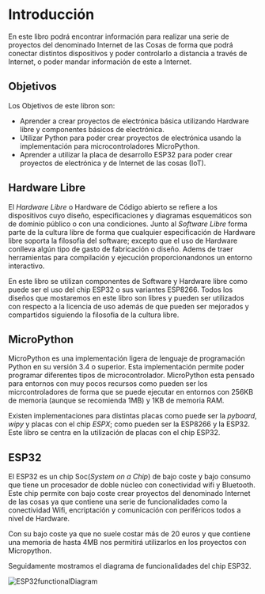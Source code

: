 # Introducción

En este libro podrá encontrar información para realizar una serie de proyectos del denominado Internet de las Cosas de forma que podrá conectar distintos dispositivos y poder controlarlo a distancia a través de Internet, o poder mandar información de este a Internet.

## Objetivos

Los Objetivos de este libron son:

* Aprender a crear proyectos de electrónica básica utilizando Hardware libre y componentes básicos de electrónica.
* Utilizar Python para poder crear proyectos de electrónica usando la implementación para microcontroladores MicroPython.
* Aprender a utilizar la placa de desarrollo ESP32 para poder crear proyectos de electrónica y de Internet de las cosas (IoT).

## Hardware Libre

El _Hardware Libre_ o Hardware de Código abierto se refiere a los dispositivos cuyo diseño, especificaciones y diagramas esquemáticos son de dominio público o con una condiciones. Junto al _Software Libre_ forma parte de la cultura libre de forma que cualquier especificación de Hardware libre soporta la filosofia del software; excepto que el uso de Hardware conlleva algún tipo de gasto de fabricación o diseño. Adems de traer herramientas para compilación y ejecución proporcionandonos un entorno interactivo.

En este libro se utilizan componentes de Software y Hardware libre como puede ser el uso del chip ESP32 o sus variantes ESP8266. Todos los diseños que mostaremos en este libro son libres y pueden ser utilizados con respecto a la licencia de uso además de que pueden ser mejorados y compartidos siguiendo la filosofia de la cultura libre.

## MicroPython

MicroPython es una implementación ligera de lenguaje de programación Python en su versión 3.4 o superior. Esta implementación permite poder programar diferentes tipos de microcontrolador. MicroPython esta pensado para entornos con muy pocos recursos como pueden ser los micrcontroladores de forma que se puede ejecutar en entornos con 256KB de memoria (aunque se recomienda 1MB) y 1KB de memoria RAM.

Existen implementaciones para distintas placas como puede ser la _pyboard_, _wipy_ y placas con el chip _ESPX_; como pueden ser la ESP8266 y la ESP32. Este libro se centra en la utilización de placas con el chip ESP32.

## ESP32

El ESP32 es un chip Soc(_System on a Chip_) de bajo coste y bajo consumo que tiene un procesador de doble núcleo con conectividad wifi y Bluetooth. Este chip permite con bajo coste crear proyectos del denominado Internet de las cosas ya que contiene una serie de funcionalidades como la conectividad Wifi, encriptación y comunicación con periféricos todos a nivel de Hardware.

Con su bajo coste ya que no suele costar más de 20 euros y que contiene una memoria de hasta 4MB nos permitirá utilizarlos en los proyectos con Micropython.

Seguidamente mostramos el diagrama de funcionalidades del chip ESP32.

![ESP32functionalDiagram](http://esp32.net/images/_resources/ESP32_Function_Block_Diagram.svg)
